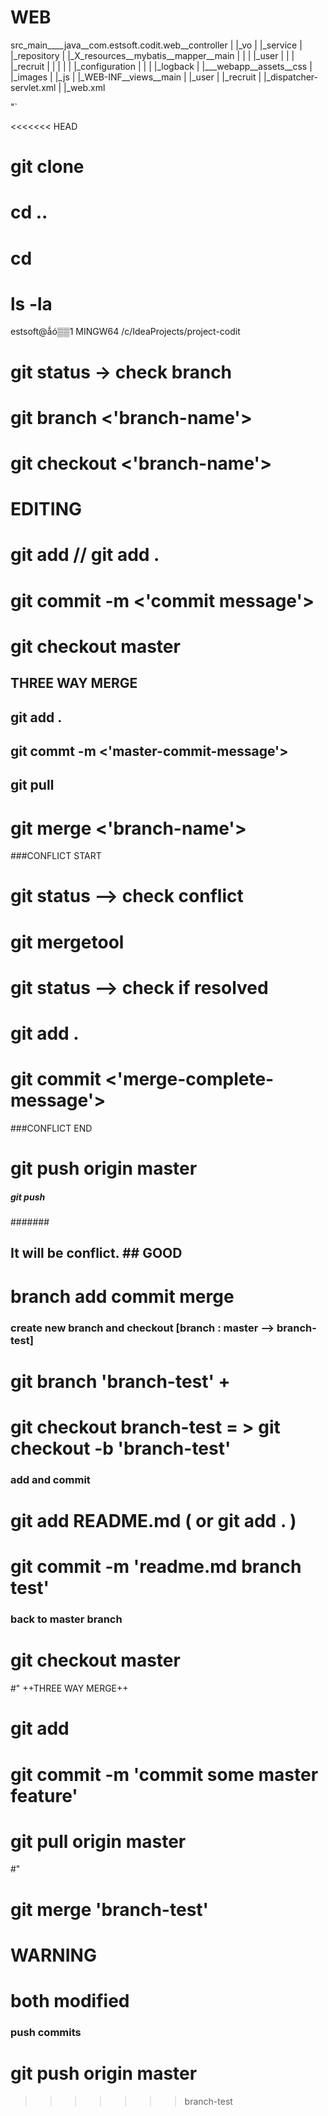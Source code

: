 # WEB

src_main____java__com.estsoft.codit.web__controller
        |                              |_vo
        |                              |_service
        |                              |_repository
        |
        |_X_resources__mybatis__mapper__main
        |            |        |       |_user
        |            |        |       |_recruit
        |            |        |
        |            |        |_configuration
        |            |
        |            |_logback
        |
        |___webapp__assets__css
                  |       |_images
                  |       |_js
                  |
                  |_WEB-INF__views__main
                           |      |_user
                           |      |_recruit
                           |
                           |_dispatcher-servlet.xml
                           |
                           |_web.xml

"`

<<<<<<< HEAD
# git clone <remote repo name> <dir name>

# cd ..
# cd <dir name>

# ls -la 
estsoft@ǻó▒▒1 MINGW64 /c/IdeaProjects/project-codit

# git status -> check branch

# git branch <'branch-name'>

# git checkout <'branch-name'>

# EDITING

# git add <file name>  //   git add .

# git commit -m <'commit message'>

# git checkout master


## THREE WAY MERGE
## git add .
## git commt -m <'master-commit-message'>
## git pull


# git merge <'branch-name'>

###CONFLICT START

# git status  --> check conflict

# git mergetool

# git status  --> check if resolved

# git add .

# git commit <'merge-complete-message'>

###CONFLICT END


# git push origin master

##### git push <remote repo alias> <branch name>

#######


## It will be conflict. ## GOOD

# branch add commit merge

### create new branch and checkout   [branch : master --> branch-test]
# git branch 'branch-test'        +
# git checkout branch-test        = > git checkout -b 'branch-test'

### add and commit
# git add README.md         ( or git add . )
# git commit -m 'readme.md branch test'

### back to master branch
# git checkout master

#"  ++THREE WAY MERGE++
# git add <some file name to be added>
# git commit -m 'commit some master feature'
#
# git pull origin master
#"

# git merge 'branch-test'

# WARNING
# both modified

### push commits
# git push origin master

>>>>>>> branch-test
